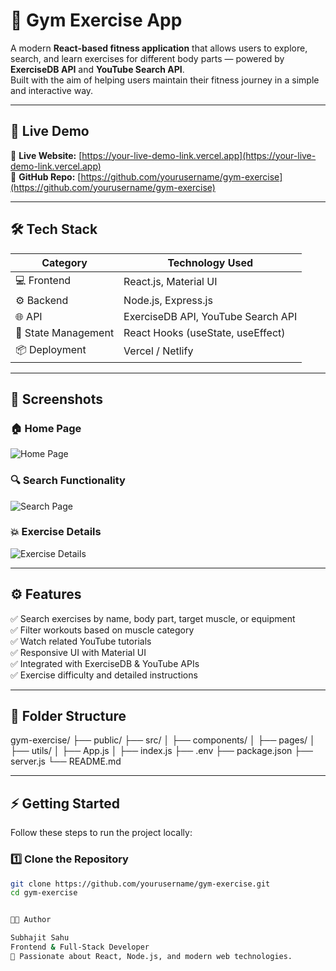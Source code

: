 # 💪 Gym Exercise App

A modern **React-based fitness application** that allows users to explore, search, and learn exercises for different body parts — powered by **ExerciseDB API** and **YouTube Search API**.  
Built with the aim of helping users maintain their fitness journey in a simple and interactive way.

---

## 🚀 Live Demo
🔗 **Live Website:** [https://your-live-demo-link.vercel.app](https://your-live-demo-link.vercel.app)  
🔗 **GitHub Repo:** [https://github.com/yourusername/gym-exercise](https://github.com/yourusername/gym-exercise)

---

## 🛠️ Tech Stack

| Category | Technology Used |
|-----------|-----------------|
| 💻 Frontend | React.js, Material UI |
| ⚙️ Backend | Node.js, Express.js |
| 🌐 API | ExerciseDB API, YouTube Search API |
| 🧠 State Management | React Hooks (useState, useEffect) |
| 📦 Deployment | Vercel / Netlify |

---

## 📸 Screenshots

### 🏠 Home Page
![Home Page](./assets/screenshots/home.png)

### 🔍 Search Functionality
![Search Page](./assets/screenshots/search.png)

### 💥 Exercise Details
![Exercise Details](./assets/screenshots/details.png)

---

## ⚙️ Features

✅ Search exercises by name, body part, target muscle, or equipment  
✅ Filter workouts based on muscle category  
✅ Watch related YouTube tutorials  
✅ Responsive UI with Material UI  
✅ Integrated with ExerciseDB & YouTube APIs  
✅ Exercise difficulty and detailed instructions

---

## 🧩 Folder Structure

gym-exercise/
├── public/
├── src/
│ ├── components/
│ ├── pages/
│ ├── utils/
│ ├── App.js
│ ├── index.js
├── .env
├── package.json
├── server.js
└── README.md


---

## ⚡ Getting Started

Follow these steps to run the project locally:

### 1️⃣ Clone the Repository
```bash
git clone https://github.com/yourusername/gym-exercise.git
cd gym-exercise


👨‍💻 Author

Subhajit Sahu
Frontend & Full-Stack Developer
🚀 Passionate about React, Node.js, and modern web technologies.